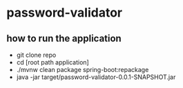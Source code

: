 # password-validator

## how to run the application

* git clone repo
* cd [root path application]
* ./mvnw clean package spring-boot:repackage
* java -jar target/password-validator-0.0.1-SNAPSHOT.jar
